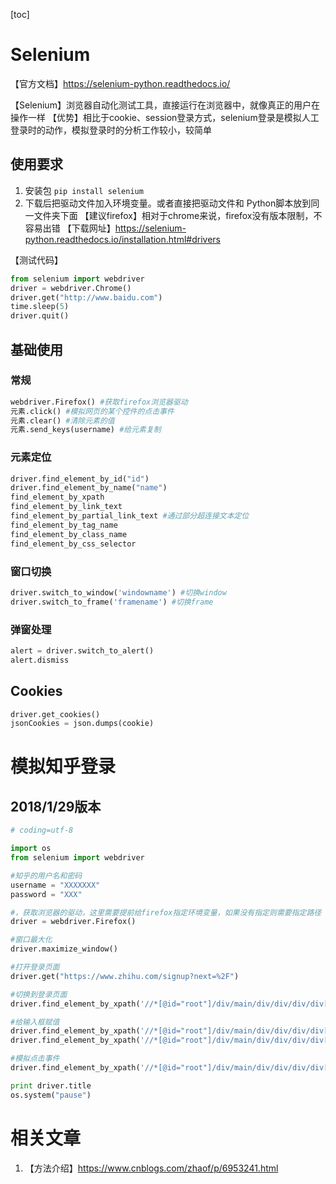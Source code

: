 [toc]

# Selenium
【官方文档】https://selenium-python.readthedocs.io/

【Selenium】浏览器自动化测试工具，直接运行在浏览器中，就像真正的用户在操作一样
【优势】相比于cookie、session登录方式，selenium登录是模拟人工登录时的动作，模拟登录时的分析工作较小，较简单

## 使用要求
1. 安装包 `pip install selenium`
2. 下载后把驱动文件加入环境变量。或者直接把驱动文件和 Python脚本放到同一文件夹下面
【建议firefox】相对于chrome来说，firefox没有版本限制，不容易出错
【下载网址】https://selenium-python.readthedocs.io/installation.html#drivers

【测试代码】
```python
from selenium import webdriver
driver = webdriver.Chrome()
driver.get("http://www.baidu.com")
time.sleep(5) 
driver.quit()
```

## 基础使用
### 常规

```python
webdriver.Firefox() #获取firefox浏览器驱动
元素.click() #模拟网页的某个控件的点击事件
元素.clear() #清除元素的值
元素.send_keys(username) #给元素复制
```

### 元素定位
```python
driver.find_element_by_id("id")
driver.find_element_by_name("name")
find_element_by_xpath
find_element_by_link_text
find_element_by_partial_link_text #通过部分超连接文本定位
find_element_by_tag_name
find_element_by_class_name
find_element_by_css_selector
```

### 窗口切换
```python
driver.switch_to_window('windowname') #切换window
driver.switch_to_frame('framename') #切换frame
```

### 弹窗处理
```python
alert = driver.switch_to_alert()
alert.dismiss
```

## Cookies
```python
driver.get_cookies()
jsonCookies = json.dumps(cookie)

```


# 模拟知乎登录
## 2018/1/29版本
```python
# coding=utf-8

import os
from selenium import webdriver

#知乎的用户名和密码
username = "XXXXXXX"
password = "XXX"

#，获取浏览器的驱动，这里需要提前给firefox指定环境变量，如果没有指定则需要指定路径
driver = webdriver.Firefox()

#窗口最大化
driver.maximize_window()

#打开登录页面
driver.get("https://www.zhihu.com/signup?next=%2F")

#切换到登录页面
driver.find_element_by_xpath('//*[@id="root"]/div/main/div/div/div/div[2]/div[2]/span').click()

#给输入框赋值
driver.find_element_by_xpath('//*[@id="root"]/div/main/div/div/div/div[2]/div[1]/form/div[1]/div[2]/div[1]/input').send_keys(username)
driver.find_element_by_xpath('//*[@id="root"]/div/main/div/div/div/div[2]/div[1]/form/div[2]/div/div[1]/input').send_keys(password)

#模拟点击事件
driver.find_element_by_xpath('//*[@id="root"]/div/main/div/div/div/div[2]/div[1]/form/button').click()

print driver.title
os.system("pause")
```

# 相关文章
1. 【方法介绍】https://www.cnblogs.com/zhaof/p/6953241.html